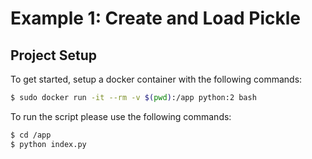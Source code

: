 # Example 1: Create and Load Pickle

## Project Setup

To get started, setup a docker container with the following commands:  

```bash
$ sudo docker run -it --rm -v $(pwd):/app python:2 bash
```  

To run the script please use the following commands:  

```bash
$ cd /app  
$ python index.py
```   
